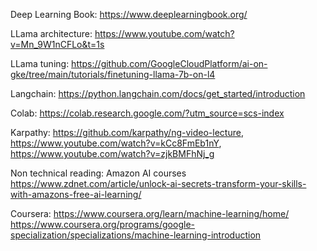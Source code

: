 Deep Learning Book: https://www.deeplearningbook.org/

LLama architecture: https://www.youtube.com/watch?v=Mn_9W1nCFLo&t=1s

LLama tuning: https://github.com/GoogleCloudPlatform/ai-on-gke/tree/main/tutorials/finetuning-llama-7b-on-l4

Langchain: https://python.langchain.com/docs/get_started/introduction

Colab: https://colab.research.google.com/?utm_source=scs-index

Karpathy: 
https://github.com/karpathy/ng-video-lecture,
https://www.youtube.com/watch?v=kCc8FmEb1nY,
https://www.youtube.com/watch?v=zjkBMFhNj_g

Non technical reading:
Amazon AI courses
https://www.zdnet.com/article/unlock-ai-secrets-transform-your-skills-with-amazons-free-ai-learning/

Coursera:
https://www.coursera.org/learn/machine-learning/home/
https://www.coursera.org/programs/google-specialization/specializations/machine-learning-introduction
